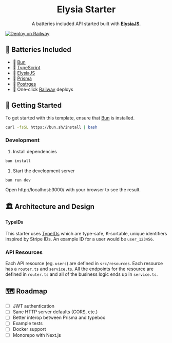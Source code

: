 <div align="center">
  <h1>Elysia Starter</h1>
  <p>A batteries included API started built with <a href="https://elysiajs.com/" target="_blank"><b>ElysiaJS</b></a>.</p>
</div>

[![Deploy on Railway](https://railway.app/button.svg)](https://railway.app/template/p4u3rC?referralCode=coffeecup)

## 🔋 Batteries Included

- 🥟 [Bun](https://bun.sh/)
- 👮 [TypeScript](https://www.typescriptlang.org/)
- 🦊 [ElysiaJS](https://elysiajs.com/)
- 🧰 [Prisma](https://prisma.io/)
- 🐘 [Postrges](https://www.postgresql.org/)
- 🚄 One-click [Railway](https://railway.app/) deploys

## 🚀 Getting Started

To get started with this template, ensure that [Bun](https://bun.sh/) is installed.

```bash
curl -fsSL https://bun.sh/install | bash
```

### Development

1. Install dependencies

```bash
bun install
```

1. Start the development server

```bash
bun run dev
```

Open http://localhost:3000/ with your browser to see the result.

## 🏛️ Architecture and Design

#### TypeIDs

This starter uses [TypeIDs](https://github.com/jetpack-io/typeid-js) which are type-safe, K-sortable, unique identifiers inspired by Stripe IDs. An example ID for a user would be `user_123456`.

### API Resources

Each API resource (eg. `users`) are defined in `src/resources`. Each resource has a `router.ts` and `service.ts`. All the endpoints for the resource are defined in `router.ts` and all of the business logic ends up in `service.ts`.

## 🗺️ Roadmap

- [ ] JWT authentication
- [ ] Sane HTTP server defaults (CORS, etc.)
- [ ] Better interop between Prisma and typebox
- [ ] Example tests
- [ ] Docker support
- [ ] Monorepo with Next.js
